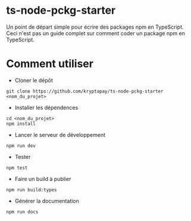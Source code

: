 # ts-node-pckg-starter

Un point de départ simple pour écrire des packages npm en TypeScript.
Ceci n'est pas un guide complet sur comment coder un package npm en TypeScript.

# Comment utiliser
- Cloner le dépôt
```
git clone https://github.com/kryptapay/ts-node-pckg-starter <nom_du_projet>
```

- Installer les dépendences
```
cd <nom_du_projet>
npm install
```

- Lancer le serveur de développement
```
npm run dev
```

- Tester
```
npm test
```

- Faire un build à publier
```
npm run build:types
```

- Générer la documentation
```
npm run docs
```
